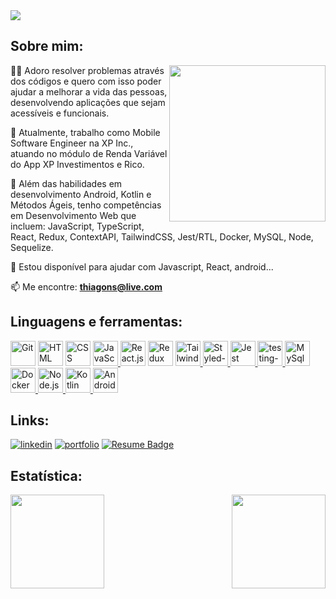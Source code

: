 <!-- <h3 align="left">Olá, eu sou o Thiago Nóbrega! <img height="25" src="https://raw.githubusercontent.com/kaueMarques/kaueMarques/master/hi.gif" width="30px"></h1> -->

<img align="center" src="https://readme-typing-svg.herokuapp.com?size=30&duration=4000&color=41ADFB&center=falso&vCenter=falso&width=650&height=90&lines=Olá,+eu+sou+o+Thiago+Nóbrega;Bem-vindo+ao+meu+perfil!;">

## Sobre mim: 

<!-- <img align="right" src="https://i.pinimg.com/originals/18/a4/94/18a4949fc9c8067172d3b96e302e7097.gif" height="250"/> -->
<img align="right" src="https://github.com/thiagodanobrega/thiagodanobrega/blob/main/programmer.gif?raw=true" height="250"/>


👩‍💻 Adoro resolver problemas através dos códigos e quero com isso poder ajudar a melhorar a vida das pessoas, desenvolvendo aplicações que sejam acessíveis e funcionais. 

🔭 Atualmente, trabalho como Mobile Software Engineer na XP Inc., atuando no módulo de Renda Variável do App XP Investimentos e Rico.

🧠 Além das habilidades em desenvolvimento Android, Kotlin e Métodos Ágeis, tenho competências em Desenvolvimento Web que incluem: JavaScript, TypeScript, React, Redux, ContextAPI, TailwindCSS, Jest/RTL, Docker, MySQL, Node, Sequelize.

💬 Estou disponível para ajudar com Javascript, React, android...

📫 Me encontre: **thiagons@live.com**
  

## Linguagens e ferramentas:

<p align="left"> 
  <a href="https://icons8.com/icon/20906/git" target="_blank"><img title="Git" height="40" src="https://img.icons8.com/color/48/000000/git.png"/></a>
  <a href="https://icons8.com/icon/20909/html-5" target="_blank"><img title="HTML" height="40" src="https://img.icons8.com/color/48/000000/html-5--v1.png"/></a>
  <a href="https://icons8.com/icon/21278/css3" target="_blank"><img title="CSS" height="40" src="https://img.icons8.com/color/48/000000/css3.png"/></a>
  <a href="https://icons8.com/icon/tGvHBPJaKqEd/javascript" target="_blank"><img title="JavaScript" height="40" src="https://img.icons8.com/color/48/000000/javascript--v2.png" />
  </a>
  <a href="https://icons8.com/icon/t5K2CR8feVdX/react" target="_blank"><img title="React.js" width="40" src="https://img.icons8.com/officel/80/000000/react.png" width="48px" /></a>
  <a href="https://icons8.com/icon/jD-fJzVguBmw/redux"><img title="Redux" height="40" src="https://img.icons8.com/color/48/000000/redux.png" /></a>
<a href="https://www.vectorlogo.zone/logos/tailwindcss/tailwindcss-icon.svg" target="_blank">
  <img title="Tailwindcss" height="40" src="https://www.vectorlogo.zone/logos/tailwindcss/tailwindcss-icon.svg" />
</a>
<a href="https://camo.githubusercontent.com/5174ecc6e5da108f3afce948d39f9f11097c29e303fa6050c3aa3e16cc965459/68747470733a2f2f656d6f6a6970656469612d75732e73332e6475616c737461636b2e75732d776573742d312e616d617a6f6e6177732e636f6d2f7468756d62732f3136302f6170706c652f3139382f6e61696c2d706f6c6973685f31663438352e706e67" target="_blank">
  <img title="Styled-components" width="40" src="https://camo.githubusercontent.com/5174ecc6e5da108f3afce948d39f9f11097c29e303fa6050c3aa3e16cc965459/68747470733a2f2f656d6f6a6970656469612d75732e73332e6475616c737461636b2e75732d776573742d312e616d617a6f6e6177732e636f6d2f7468756d62732f3136302f6170706c652f3139382f6e61696c2d706f6c6973685f31663438352e706e67" width="48px" />
</a> 
<a href="https://icons8.com/icon/bp24DwGXJDyT/jest-can-collect-code-coverage-information-from-entire-projects">
    <img title="Jest" height="40" src="https://img.icons8.com/external-tal-revivo-color-tal-revivo/48/000000/external-jest-can-collect-code-coverage-information-from-entire-projects-logo-color-tal-revivo.png"/>
</a>
<a href="https://imgbb.com/">
  <img title="React Testing Library" height="40" src="https://i.ibb.co/njDnkQq/testing-library.png" alt="testing-library">
</a>
<a href="https://img.icons8.com/color/344/mysql-logo.png" target="_blank">
  <img title="MySql" width="40" src="https://img.icons8.com/color/344/mysql-logo.png" width="48px" />
</a>
<a href="https://img.icons8.com/fluency/344/docker.png" target="_blank">
  <img title="Docker" width="40" src="https://img.icons8.com/fluency/344/docker.png" width="48px" />
</a>
<a href="https://img.icons8.com/color/344/nodejs.png" target="_blank">
  <img title="Node.js" width="40" src="https://img.icons8.com/color/344/nodejs.png" width="48px" />
</a> 
  
<a href="https://img.icons8.com/color/344/nodejs.png" target="_blank">
  <img title="Kotlin" width="40" src="https://img.icons8.com/color/344/kotlin.png" width="48px" />
</a> 
  
 <a href="https://img.icons8.com/color/344/nodejs.png" target="_blank">
  <img title="Android" width="40" src="https://img.icons8.com/fluency/512/android-os.png" width="48px" />
</a> 
</p>
   
## Links:  

[![linkedin](https://img.shields.io/badge/linkedin-0A66C2?style=for-the-badge&logo=linkedin&logoColor=white)](https://www.linkedin.com/in/thiagodanobrega/)
[![portfolio](https://img.shields.io/badge/my_portfolio-000?style=for-the-badge&logo=ko-fi&logoColor=white)](https://my-portfolio-thiagodanobrega.vercel.app/)
[![Resume Badge](https://img.shields.io/badge/-Resume-000?style=for-the-badge&logo=read-the-docs&logoColor=white)](https://gitconnected.com/thiagodanobrega/resume)

## Estatística:

<img height="150em" align="right" src="https://github-readme-stats.vercel.app/api?username=thiagodanobrega&show_icons=true&theme=algolia"/>
<img height="150em" src="https://github-readme-stats.vercel.app/api/top-langs/?username=thiagodanobrega&layout=compact&langs_count=7&theme=algolia"/>

 <!--
- 🔭 I’m currently working on ...
- 🌱 I’m currently learning ...
- 👯 I’m looking to collaborate on ...
- 🤔 I’m looking for help with ...
- 💬 Ask me about ...
- 📫 How to reach me: ...
- 😄 Pronouns: ...
- ⚡ Fun fact: ...
-->
 
     
     




